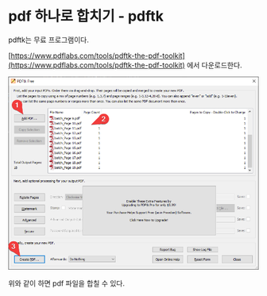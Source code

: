 # pdf 하나로 합치기 - pdftk

pdftk는 무료 프로그램이다. 

[https://www.pdflabs.com/tools/pdftk-the-pdf-toolkit](https://www.pdflabs.com/tools/pdftk-the-pdf-toolkit) 에서 다운로드한다.

![](img/20250719222448.png)

위와 같이 하면 pdf 파일을 합칠 수 있다.